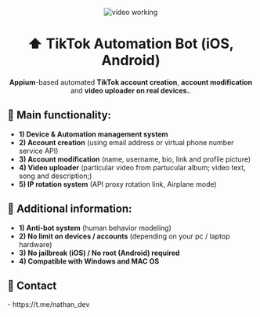 <p align="center">
<img src="https://github.com/nathandev0/Tiktok_Automation_Bot/blob/94aee6f5529a2add1044206bfd6cd92670269aea/Demo.gif" alt="video working"/>
</p>
<h1 align="center"> ⬆️ TikTok Automation Bot (iOS, Android) </h1>
<p align="center"><strong>Appium</strong>-based automated <strong>TikTok account creation</strong>, <strong>account modification</strong> and <strong>video uploader on real devices.</strong>.</p>
<h2 id="contact"> 👀 Main functionality:</h2>

- **1) Device & Automation management system**
- **2) Account creation** (using email address or virtual phone number service API)
- **3) Account modification** (name, username, bio, link and profile picture)
- **4) Video uploader** (particular video from partucular album; video text, song and description;)
- **5) IP rotation system** (API proxy rotation link, Airplane mode)

<h2 id="contact"> 📝 Additional information: </h2>

- **1) Anti-bot system** (human behavior modeling)
- **2) No limit on devices / accounts** (depending on your pc / laptop hardware)
- **3) No jailbreak (iOS) / No root (Android) required**
- **4) Compatible with Windows and MAC OS**

<h2 id="contact"> 💬 Contact</h2>
- https://t.me/nathan_dev


